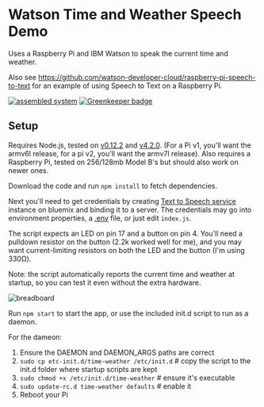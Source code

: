 Watson Time and Weather Speech Demo
===================================

Uses a Raspberry Pi and IBM Watson to speak the current time and weather.

Also see https://github.com/watson-developer-cloud/raspberry-pi-speech-to-text for an example of using Speech to Text on a Raspberry Pi. 

[![assembled system](http://watson-developer-cloud.github.io/raspberry-pi-time-weather-demo/time-weather-small.jpg)](http://watson-developer-cloud.github.io/raspberry-pi-time-weather-demo/time-weather.jpg) [![Greenkeeper badge](https://badges.greenkeeper.io/watson-developer-cloud/raspberry-pi-time-weather-demo.svg)](https://greenkeeper.io/)

Setup
-----

Requires Node.js, tested on [v0.12.2] and [v4.2.0]. (For a Pi v1, you'll want the armv6l release, for a pi v2, you'll want the armv7l release).
Also requires a Raspberry Pi, tested on 256/128mb Model B's but should also work on newer ones. 

Download the code and run `npm install` to fetch dependencies.

Next you'll need to get credentials by creating [Text to Speech service](http://www.ibm.com/smarterplanet/us/en/ibmwatson/developercloud/text-to-speech.html) instance on bluemix and binding it to a server. 
The credentials may go into environment properties, a [.env] file, or just edit `index.js`.

The script expects an LED on pin 17 and a button on pin 4. 
You'll need a pulldown resistor on the button (2.2k worked well for me), and you may want current-limiting resistors on both the LED and the button (I'm using 330Ω).

Note: the script automatically reports the current time and weather at startup, so you can test it even without the extra hardware.

![breadboard](http://watson-developer-cloud.github.io/raspberry-pi-time-weather-demo/time-weather_bb.png)

Run `npm start` to start the app, or use the included init.d script to run as a daemon. 

For the dameon:

1. Ensure the DAEMON and DAEMON_ARGS paths are correct
2. `sudo cp etc-init.d/time-weather /etc/init.d` # copy the script to the init.d folder where startup scripts are kept
3. `sudo chmod +x /etc/init.d/time-weather` # ensure it's executable
4. `sudo update-rc.d time-weather defaults` # enable it
5. Reboot your Pi

[v0.12.2]: http://conoroneill.net/node-v0122-for-arm-v6v7-including-raspberry-pi-raspberry-pi-2-and-odroid-c1
[v4.2.0]: https://nodejs.org/dist/v4.2.1/
[.env]: https://www.npmjs.com/package/dotenv
